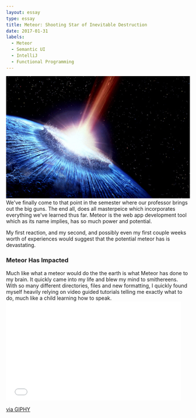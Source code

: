 ```yaml
---
layout: essay
type: essay
title: Meteor: Shooting Star of Inevitable Destruction
date: 2017-01-31
labels: 
  - Meteor
  - Semantic UI
  - IntelliJ
  - Functional Programming
---
```


<link href="https://fonts.googleapis.com/css?family=Dancing+Script" rel="stylesheet">

<style>

</style>

<body>
<div class="ui medium images">
	<img class="ui image" src="..//images/meteor.jpg">
</div>

<div>
We've finally come to that point in the semester where our professor brings out the big guns. The end all, does all masterpeice which incorporates everything we've learned thus far. Meteor is the web app development tool which as its name implies, has so much power and potential.

My first reaction, and my second, and possibly even my first couple weeks worth of experiences would suggest that the potential meteor has is devastating.

<h3>Meteor Has Impacted</h3>
Much like what a meteor would do the the earth is what  Meteor has done to my brain. It quickly came into my life and blew my mind to smithereens. With so many different directories, files and new formatting, I quickly found myself heavily relying on video guided tutorials telling me exactly what to do, much like a child learning how to speak.
</div>
<iframe src="//giphy.com/embed/l0NwHXQy3kUSfFF60" width="480" height="270.72" frameBorder="0" class="giphy-embed" allowFullScreen></iframe><p><a href="http://giphy.com/gifs/justin-brain-mind-blown-l0NwHXQy3kUSfFF60">via GIPHY</a></p>
<div>

</div>

<div>

</div>

<div>

<div>

</div>
</div>

</body>
